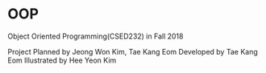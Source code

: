 # OOP
Object Oriented Programming(CSED232) in Fall 2018

Project
Planned by Jeong Won Kim, Tae Kang Eom
Developed by Tae Kang Eom
Illustrated by Hee Yeon Kim
